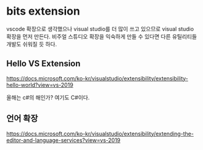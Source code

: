 # bits extension

vscode 확장으로 생각했으나 visual studio를 더 많이 쓰고 있으므로 visual studio 확장을 먼저 만든다. 비주얼 스튜디오 확장을 익숙하게 만들 수 있다면 다른 유틸리티들 개발도 쉬워질 듯 하다. 

## Hello VS Extension
https://docs.microsoft.com/ko-kr/visualstudio/extensibility/extensibility-hello-world?view=vs-2019

올해는 c#의 해인가? 여기도 C#이다. 


## 언어 확장
https://docs.microsoft.com/ko-kr/visualstudio/extensibility/extending-the-editor-and-language-services?view=vs-2019


